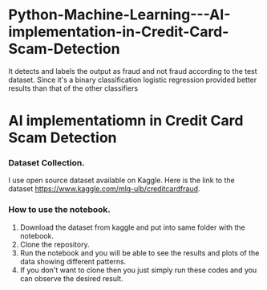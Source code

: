 # Python-Machine-Learning---AI-implementation-in-Credit-Card-Scam-Detection
It detects and labels the output as fraud and not fraud according to the test dataset. Since it's a binary classification logistic regression provided better results than that of the other classifiers

# AI implementatiomn in Credit Card Scam Detection

### Dataset Collection.
I use open source dataset available on Kaggle. Here is the link to the dataset https://www.kaggle.com/mlg-ulb/creditcardfraud. 

### How to use the notebook. 
 1. Download the dataset from kaggle and put into same folder with the notebook.
 2. Clone the repository. 
 3. Run the notebook and you will be able to see the results and plots of the data showing different patterns. 
 4. If you don't want to clone then you just simply run these codes and you can observe the desired result.

